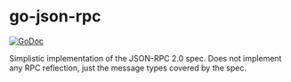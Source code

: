 # go-json-rpc

[![GoDoc](https://godoc.org/github.com/japettyjohn/go-json-rpc?status.svg)](https://godoc.org/github.com/japettyjohn/go-json-rpc)

Simplistic implementation of the JSON-RPC 2.0 spec. Does not implement any RPC reflection, just the message types covered by the spec.
